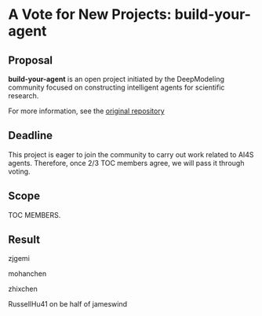 # A Vote for New Projects:  build-your-agent

## Proposal

**build-your-agent** is an open project initiated by the DeepModeling community focused on constructing intelligent agents for scientific research.

For more information, see the [original repository](https://github.com/AnguseZhang/build-your-agent)

## Deadline

This project is eager to join the community to carry out work related to AI4S agents. Therefore, once 2/3 TOC members agree, we will pass it through voting.

## Scope

TOC MEMBERS.

## Result

zjgemi

mohanchen

zhixchen

RussellHu41 on be half of jameswind
